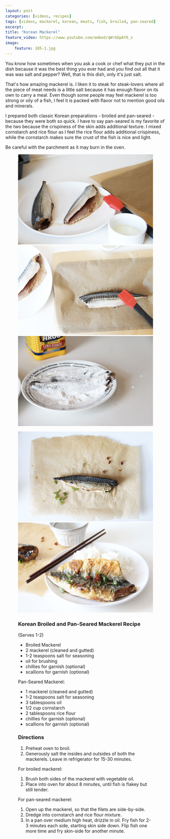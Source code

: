 ```yaml
---
layout: post
categories: [videos, recipes]
tags: [videos, mackerel, korean, meats, fish, broiled, pan-seared]
excerpt: 
title: "Korean Mackerel"
feature_video: https://www.youtube.com/embed/qWrGOpAY6_s
image:
    feature: 185-1.jpg
---
```


You know how sometimes when you ask a cook or chef what they put in the dish because it was the best thing you ever had and you find out all that it was was salt and pepper?  Well, that is this dish, only it's just salt.

That's how amazing mackerel is.  I liken it to steak for steak-lovers where all the piece of meat needs is a little salt because it has enough flavor on its own to carry a meal.  Even though some people may feel mackerel is too strong or oily of a fish, I feel it is packed with flavor not to mention good oils and minerals.

I prepared both classic Korean preparations - broiled and pan-seared - because they were both so quick.  I have to say pan-seared is my favorite of the two because the crispiness of the skin adds additional texture.  I mixed cornstarch and rice flour as I feel the rice flour adds additional crispiness, while the cornstarch makes sure the crust of the fish is nice and light.

Be careful with the parchment as it may burn in the oven.


<figure class="third">
    <img src="/images/185-2.jpg">
    <img src="/images/185-3.jpg">
    <img src="/images/185-4.jpg">
</figure>

<figure class="half">
    <img src="/images/185-5.jpg">
    <img src="/images/185-6.jpg">
</figure>







<figure class="ingredients" markdown="1">

### Korean Broiled and Pan-Seared Mackerel Recipe
(Serves 1-2)

- Broiled Mackerel
- 2 mackerel (cleaned and gutted)
- 1-2 teaspoons salt for seasoning
- oil for brushing 
- chillies for garnish (optional)
- scallions for garnish (optional)

Pan-Seared Mackerel:

- 1 mackerel (cleaned and gutted)
- 1-2 teaspoons salt for seasoning
- 3 tablespoons oil  
- 1/2 cup cornstarch
- 2 tablespoons rice flour
- chillies for garnish (optional)
- scallions for garnish (optional)



</figure>
<figure class="directions" markdown="1">

### Directions

1. Preheat oven to broil.  
2. Generously salt the insides and outsides of both the mackerels.  Leave in refrigerator for 15-30 minutes.

For broiled mackerel:

1. Brush both sides of the mackerel with vegetable oil.
2. Place into oven for about 8 minutes, until fish is flakey but still tender.

For pan-seared mackerel: 

1. Open up the mackerel, so that the filets are side-by-side.
2. Dredge into cornstarch and rice flour mixture.
2. In a pan over medium high heat, drizzle in oil.  Fry fish for 2-3 minutes each side, starting skin side down. Flip fish one more time and fry skin-side for another minute.


</figure>
